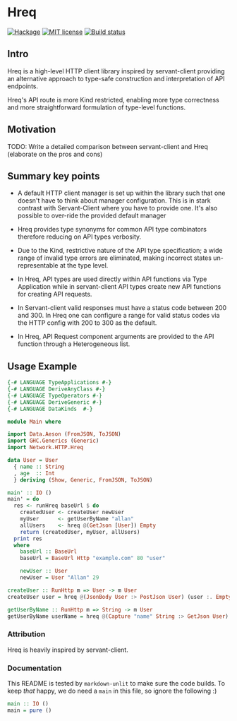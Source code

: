 # Hreq

[![Hackage](https://img.shields.io/hackage/v/hreq.svg?logo=haskell)](https://hackage.haskell.org/package/hreq)
[![MIT license](https://img.shields.io/badge/license-MIT-blue.svg)](LICENSE)
[![Build status](https://img.shields.io/travis/epicallan/hreq.svg?logo=travis)](https://travis-ci.org/epicallan/hreq)

## Intro

Hreq is a high-level HTTP client library inspired by servant-client providing an alternative approach to type-safe construction and interpretation of API endpoints.

Hreq's API route is more Kind restricted, enabling more type correctness and more straightforward formulation of type-level functions.

##  Motivation

TODO: Write a detailed comparison between servant-client and Hreq (elaborate on the pros and cons)

Summary key points
-----------------
 - A default HTTP client manager is set up within the library such that one doesn't have to think about manager configuration. This is in stark contrast with Servant-Client where you have to provide one. It's also possible to over-ride the provided default manager

 - Hreq provides type synonyms for common API type combinators therefore reducing on API types verbosity.

 - Due to the Kind, restrictive nature of the API type specification; a wide range of invalid type errors are eliminated, making incorrect states un-representable at the type level.

 - In Hreq, API types are used directly within API functions via Type Application while in servant-client API types create new API functions for creating API requests.

 - In Servant-client valid responses must have a status code between 200 and 300. 
   In Hreq one can configure a range for valid status codes via the HTTP config with 200 to 300 as the default.
 
 - In Hreq, API Request component arguments are provided to the API function through a Heterogeneous list.

## Usage Example


```haskell
{-# LANGUAGE TypeApplications #-}
{-# LANGUAGE DeriveAnyClass #-}
{-# LANGUAGE TypeOperators #-}
{-# LANGUAGE DeriveGeneric #-}
{-# LANGUAGE DataKinds  #-}

module Main where

import Data.Aeson (FromJSON, ToJSON)
import GHC.Generics (Generic)
import Network.HTTP.Hreq

data User = User
  { name :: String
  , age  :: Int
  } deriving (Show, Generic, FromJSON, ToJSON)

main' :: IO ()
main' = do
  res <- runHreq baseUrl $ do
    createdUser <- createUser newUser
    myUser      <- getUserByName "allan"
    allUsers    <- hreq @(GetJson [User]) Empty
    return (createdUser, myUser, allUsers)
  print res
  where
    baseUrl :: BaseUrl
    baseUrl = BaseUrl Http "example.com" 80 "user"

    newUser :: User
    newUser = User "Allan" 29

createUser :: RunHttp m => User -> m User
createUser user = hreq @(JsonBody User :> PostJson User) (user :. Empty)

getUserByName :: RunHttp m => String -> m User
getUserByName userName = hreq @(Capture "name" String :> GetJson User) (userName  :. Empty)

```

### Attribution

Hreq is heavily inspired by servant-client.

### Documentation

This README is tested by `markdown-unlit` to make sure the code builds. To keep _that_ happy, we do need a `main` in this file, so ignore the following :)

```haskell
main :: IO ()
main = pure ()
```

